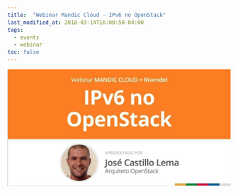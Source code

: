 ```yaml
---
title:  "Webinar Mandic Cloud - IPv6 no OpenStack"
last_modified_at: 2018-03-14T16:00:58-04:00
tags:
  - events
  - webinar
toc: false
---
```


[![](/assets/images/posts/2018-08-20-mandic-webinar.jpeg)](https://labs.mandic.com.br/webinars/ipv6-openstack)

